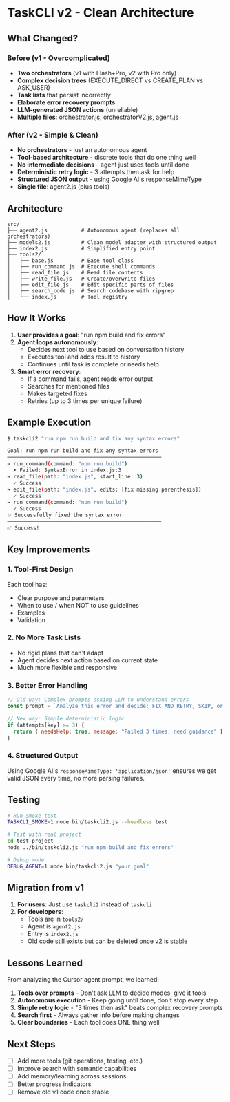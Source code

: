 # TaskCLI v2 - Clean Architecture

## What Changed?

### Before (v1 - Overcomplicated)
- **Two orchestrators** (v1 with Flash+Pro, v2 with Pro only)
- **Complex decision trees** (EXECUTE_DIRECT vs CREATE_PLAN vs ASK_USER)  
- **Task lists** that persist incorrectly
- **Elaborate error recovery prompts**
- **LLM-generated JSON actions** (unreliable)
- **Multiple files**: orchestrator.js, orchestratorV2.js, agent.js

### After (v2 - Simple & Clean)
- **No orchestrators** - just an autonomous agent
- **Tool-based architecture** - discrete tools that do one thing well
- **No intermediate decisions** - agent just uses tools until done
- **Deterministic retry logic** - 3 attempts then ask for help
- **Structured JSON output** - using Google AI's responseMimeType
- **Single file**: agent2.js (plus tools)

## Architecture

```
src/
├── agent2.js           # Autonomous agent (replaces all orchestrators)
├── models2.js          # Clean model adapter with structured output
├── index2.js           # Simplified entry point
├── tools2/
│   ├── base.js         # Base tool class
│   ├── run_command.js  # Execute shell commands
│   ├── read_file.js    # Read file contents
│   ├── write_file.js   # Create/overwrite files
│   ├── edit_file.js    # Edit specific parts of files
│   ├── search_code.js  # Search codebase with ripgrep
│   └── index.js        # Tool registry
```

## How It Works

1. **User provides a goal**: "run npm build and fix errors"
2. **Agent loops autonomously**:
   - Decides next tool to use based on conversation history
   - Executes tool and adds result to history
   - Continues until task is complete or needs help
3. **Smart error recovery**:
   - If a command fails, agent reads error output
   - Searches for mentioned files
   - Makes targeted fixes
   - Retries (up to 3 times per unique failure)

## Example Execution

```bash
$ taskcli2 "run npm run build and fix any syntax errors"

Goal: run npm run build and fix any syntax errors
──────────────────────────────────────────────────
→ run_command(command: "npm run build")
  ✗ Failed: SyntaxError in index.js:3
→ read_file(path: "index.js", start_line: 3)
  ✓ Success
→ edit_file(path: "index.js", edits: [fix missing parenthesis])
  ✓ Success
→ run_command(command: "npm run build")
  ✓ Success
✨ Successfully fixed the syntax error
──────────────────────────────────────────────────
✅ Success!
```

## Key Improvements

### 1. Tool-First Design
Each tool has:
- Clear purpose and parameters
- When to use / when NOT to use guidelines
- Examples
- Validation

### 2. No More Task Lists
- No rigid plans that can't adapt
- Agent decides next action based on current state
- Much more flexible and responsive

### 3. Better Error Handling
```javascript
// Old way: Complex prompts asking LLM to understand errors
const prompt = `Analyze this error and decide: FIX_AND_RETRY, SKIP, or ABORT...`

// New way: Simple deterministic logic
if (attempts[key] >= 3) {
  return { needsHelp: true, message: "Failed 3 times, need guidance" }
}
```

### 4. Structured Output
Using Google AI's `responseMimeType: 'application/json'` ensures we get valid JSON every time, no more parsing failures.

## Testing

```bash
# Run smoke test
TASKCLI_SMOKE=1 node bin/taskcli2.js --headless test

# Test with real project
cd test-project
node ../bin/taskcli2.js "run npm build and fix errors"

# Debug mode
DEBUG_AGENT=1 node bin/taskcli2.js "your goal"
```

## Migration from v1

1. **For users**: Just use `taskcli2` instead of `taskcli`
2. **For developers**: 
   - Tools are in `tools2/` 
   - Agent is `agent2.js`
   - Entry is `index2.js`
   - Old code still exists but can be deleted once v2 is stable

## Lessons Learned

From analyzing the Cursor agent prompt, we learned:
1. **Tools over prompts** - Don't ask LLM to decide modes, give it tools
2. **Autonomous execution** - Keep going until done, don't stop every step
3. **Simple retry logic** - "3 times then ask" beats complex recovery prompts
4. **Search first** - Always gather info before making changes
5. **Clear boundaries** - Each tool does ONE thing well

## Next Steps

- [ ] Add more tools (git operations, testing, etc.)
- [ ] Improve search with semantic capabilities
- [ ] Add memory/learning across sessions
- [ ] Better progress indicators
- [ ] Remove old v1 code once stable